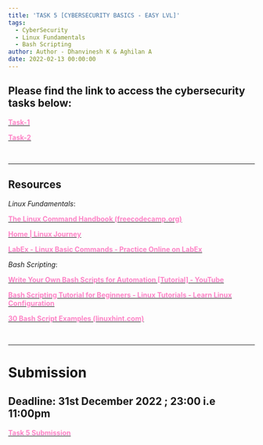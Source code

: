 ```yaml
---
title: 'TASK 5 [CYBERSECURITY BASICS - EASY LVL]'
tags:
  - CyberSecurity
  - Linux Fundamentals
  - Bash Scripting
author: Author - Dhanvinesh K & Aghilan A
date: 2022-02-13 00:00:00
---
```


## Please find the link to access the cybersecurity tasks below:

[<b><span style="color: #FE83C6">Task-1</span></b>](https://tryhackme.com/room/cognizancecysprelims1)

[<b><span style="color: #FE83C6">Task-2</span></b>](https://tryhackme.com/jr/cognizancecysdomainprelims2)

<br>

<hr>

## Resources
*Linux Fundamentals*:

[<b><span style="color: #FE83C6">The Linux Command Handbook (freecodecamp.org)</span></b>](https://youtu.be/9CpvWF41WrQ)

[<b><span style="color: #FE83C6">Home | Linux Journey</span></b>](https://linuxjourney.com/)

[<b><span style="color: #FE83C6">LabEx - Linux Basic Commands - Practice Online on LabEx</span></b>](https://labex.io/courses/linux-basic-commands-practice-online)

*Bash Scripting*:

[<b><span style="color: #FE83C6">Write Your Own Bash Scripts for Automation [Tutorial] - YouTube</span></b>](https://www.youtube.com/watch?v=PPQ8m8xQAs8)

[<b><span style="color: #FE83C6">Bash Scripting Tutorial for Beginners - Linux Tutorials - Learn Linux Configuration</span></b>](https://linuxconfig.org/bash-scripting-tutorial-for-beginners)

[<b><span style="color: #FE83C6">30 Bash Script Examples (linuxhint.com)</span></b>](https://linuxhint.com/30_bash_script_examples/)
<br>

<br>

<hr>

# Submission 
## Deadline: <b>31st December 2022 ; 23:00 i.e 11:00pm </b>
[<b><span style="color: #FE83C6">Task 5 Submission</b></span>](https://forms.gle/cBJKs2xiwStB9NzD7)
